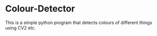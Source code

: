 # Colour-Detector
This is a simple python program that detects colours of different things using CV2 etc.
